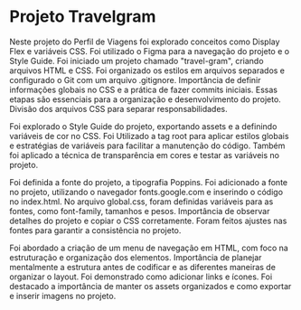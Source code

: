 # Projeto Travelgram

Neste projeto do Perfil de Viagens foi explorado conceitos como Display Flex e variáveis CSS. Foi utilizado o Figma para a navegação do projeto e o Style Guide.
Foi iniciado um projeto chamado "travel-gram", criando arquivos HTML e CSS. Foi organizado os estilos em arquivos separados e configurado o Git com um arquivo .gitignore. Importância de definir informações globais no CSS e a prática de fazer commits iniciais. Essas etapas são essenciais para a organização e desenvolvimento do projeto.
Divisão dos arquivos CSS para separar responsabilidades.

Foi explorado o Style Guide do projeto, exportando assets e a definindo variáveis de cor no CSS. Foi Utilizado a tag root para aplicar estilos globais e estratégias de variáveis para facilitar a manutenção do código. Também foi aplicado a técnica de transparência em cores e testar as variáveis no projeto.

Foi definida a fonte do projeto, a tipografia Poppins. Foi adicionado a fonte no projeto, utilizando o navegador fonts.google.com e inserindo o código no index.html. No arquivo global.css, foram definidas variáveis para as fontes, como font-family, tamanhos e pesos. Importância de observar detalhes do projeto e copiar o CSS corretamente. Foram feitos ajustes nas fontes para garantir a consistência no projeto.

Foi abordado a criação de um menu de navegação em HTML, com foco na estruturação e organização dos elementos. Importância de planejar mentalmente a estrutura antes de codificar e as diferentes maneiras de organizar o layout. Foi demonstrado como adicionar links e ícones. Foi destacado a importância de manter os assets organizados e como exportar e inserir imagens no projeto.

